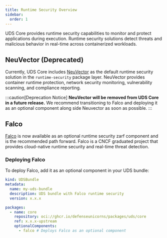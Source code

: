 ```yaml
---
title: Runtime Security Overview
sidebar:
  order: 1
---
```


UDS Core provides runtime security capabilities to monitor and protect applications during execution. Runtime security solutions detect threats and malicious behavior in real-time across containerized workloads.

## NeuVector (Deprecated)

Currently, UDS Core includes [NeuVector](https://neuvector.com/) as the default runtime security solution in the `runtime-security` package layer. NeuVector provides container runtime protection, network security monitoring, vulnerability scanning, and compliance reporting.

:::caution[Deprecation Notice]
**NeuVector will be removed from UDS Core in a future release.** We recommend transitioning to Falco and deploying it as an optional component along side Neuvector as soon as possible.
:::

## Falco

[Falco](https://falco.org/) is now available as an optional runtime security zarf component and is the recommended path forward. Falco is a CNCF graduated project that provides cloud-native runtime security and real-time threat detection.

### Deploying Falco

To deploy Falco, add it as an optional component in your UDS bundle:

```yaml
kind: UDSBundle
metadata:
  name: my-uds-bundle
  description: UDS bundle with Falco runtime security
  version: x.x.x

packages:
  - name: core
    repository: oci://ghcr.io/defenseunicorns/packages/uds/core
    ref: x.x.x-upstream
    optionalComponents:
      - falco # Deploys Falco as an optional component
```

